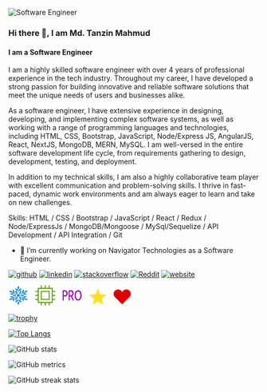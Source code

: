 ![Software Engineer](https://media.licdn.com/dms/image/D5616AQFVdzlyg5I54A/profile-displaybackgroundimage-shrink_350_1400/0/1684949445104?e=1697068800&v=beta&t=8ZbccdXYIz_ScAcp6qrLweq2XiTY4Ntac1mRJCECjW4)

### Hi there 👋, I am Md. Tanzin Mahmud
#### I am a Software Engineer

I am a highly skilled software engineer with over 4 years of professional experience in the tech industry. Throughout my career, I have developed a strong passion for building innovative and reliable software solutions that meet the unique needs of users and businesses alike.

As a software engineer, I have extensive experience in designing, developing, and implementing complex software systems, as well as working with a range of programming languages and technologies, including HTML, CSS, Bootstrap, JavaScript, Node/Express JS, AngularJS, React, NextJS, MongoDB, MERN, MySQL. I am well-versed in the entire software development life cycle, from requirements gathering to design, development, testing, and deployment.

In addition to my technical skills, I am also a highly collaborative team player with excellent communication and problem-solving skills. I thrive in fast-paced, dynamic work environments and am always eager to learn and take on new challenges.

Skills: HTML / CSS / Bootstrap / JavaScript / React / Redux / Node/ExpressJs / MongoDB/Mongoose / MySql/Sequelize / API Development / API Integration / Git

- 🔭 I’m currently working on Navigator Technologies as a Software Engineer.


[<img src='https://cdn.jsdelivr.net/npm/simple-icons@3.0.1/icons/github.svg' alt='github' height='40'>](https://github.com/tanzinMahmud)  [<img src='https://cdn.jsdelivr.net/npm/simple-icons@3.0.1/icons/linkedin.svg' alt='linkedin' height='40'>](https://www.linkedin.com/in/https://www.linkedin.com/in/tanzin/)  [<img src='https://cdn.jsdelivr.net/npm/simple-icons@3.0.1/icons/stackoverflow.svg' alt='stackoverflow' height='40'>](https://stackoverflow.com/users/https://stackoverflow.com/users/6679255/md-tanzin-mahmud)  [<img src='https://cdn.jsdelivr.net/npm/simple-icons@3.0.1/icons/reddit.svg' alt='Reddit' height='40'>](https://www.reddit.com/user/https://www.reddit.com/user/tanzinmahmud)  [<img src='https://cdn.jsdelivr.net/npm/simple-icons@3.0.1/icons/icloud.svg' alt='website' height='40'>](https://tanzinmahmud.com)  

<a href='https://archiveprogram.github.com/'><img src='https://raw.githubusercontent.com/acervenky/animated-github-badges/master/assets/acbadge.gif' width='40' height='40'></a> <a href='https://docs.github.com/en/developers'><img src='https://raw.githubusercontent.com/acervenky/animated-github-badges/master/assets/devbadge.gif' width='40' height='40'></a> <a href='https://github.com/pricing'><img src='https://raw.githubusercontent.com/acervenky/animated-github-badges/master/assets/pro.gif' width='40' height='40'></a> <a href='https://stars.github.com/'><img src='https://raw.githubusercontent.com/acervenky/animated-github-badges/master/assets/starbadge.gif' width='35' height='35'></a> <a href='https://docs.github.com/en/github/supporting-the-open-source-community-with-github-sponsors'><img src='https://raw.githubusercontent.com/acervenky/animated-github-badges/master/assets/sponsorbadge.gif' width='35' height='35'></a> 

[![trophy](https://github-profile-trophy.vercel.app/?username=tanzinMahmud)](https://github.com/ryo-ma/github-profile-trophy)

[![Top Langs](https://github-readme-stats.vercel.app/api/top-langs/?username=tanzinMahmud)](https://github.com/anuraghazra/github-readme-stats)

![GitHub stats](https://github-readme-stats.vercel.app/api?username=tanzinMahmud&show_icons=true&count_private=true)  

![GitHub metrics](https://metrics.lecoq.io/tanzinMahmud)  

![GitHub streak stats](https://streak-stats.demolab.com/?user=tanzinMahmud)  

